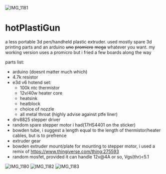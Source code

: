 ![IMG_1181](https://user-images.githubusercontent.com/5492064/114078551-14a7bf00-9877-11eb-9409-335b2b34aa36.JPG)

# hotPlastiGun

a less portable 3d pen/handheld plastic extruder. used mostly spare 3d printing parts and an arduino ~~uno~~ ~~promicro~~ ~~mega~~ whatever you want. my working version uses a promicro but i fried a few boards along the way

parts list:
- arduino (doesnt matter much which)
- 4.7k resistor
- e3d v6 hotend set:
  - 100k ntc thermistor
  - 12v/40w heater core
  - heatsink
  - heatblock
  - choice of nozzle
  - all metal throat (highly advise against ptfe liner)
- drv8825 stepper driver
- random spare stepper motor i had(17HS4401 on the sticker)
- bowden tube, i suggest a length equal to the length of thermistor/heater cables, but is to prefrence
- extruder gear
- bowden extruder mount/plate for mounting to stepper motor, i used a remix of https://www.thingiverse.com/thing:275593
- random mosfet, provided it can handle 12v@4A or so, Vgs(thr)<5.1

![IMG_1180](https://user-images.githubusercontent.com/5492064/114078420-e924d480-9876-11eb-8c16-473d2cd48752.JPG)
![IMG_1182](https://user-images.githubusercontent.com/5492064/114078568-1ec9bd80-9877-11eb-8ca8-5c8ca1fd6673.JPG)
![IMG_1183](https://user-images.githubusercontent.com/5492064/114078578-22f5db00-9877-11eb-8963-b655fec8f60d.JPG)
